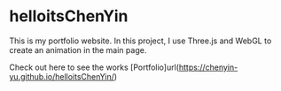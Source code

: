 # helloitsChenYin
This is my portfolio website.
In this project, I use Three.js and WebGL to create an animation in the main page.

Check out here to see the works
[Portfolio]url(https://chenyin-yu.github.io/helloitsChenYin/)
